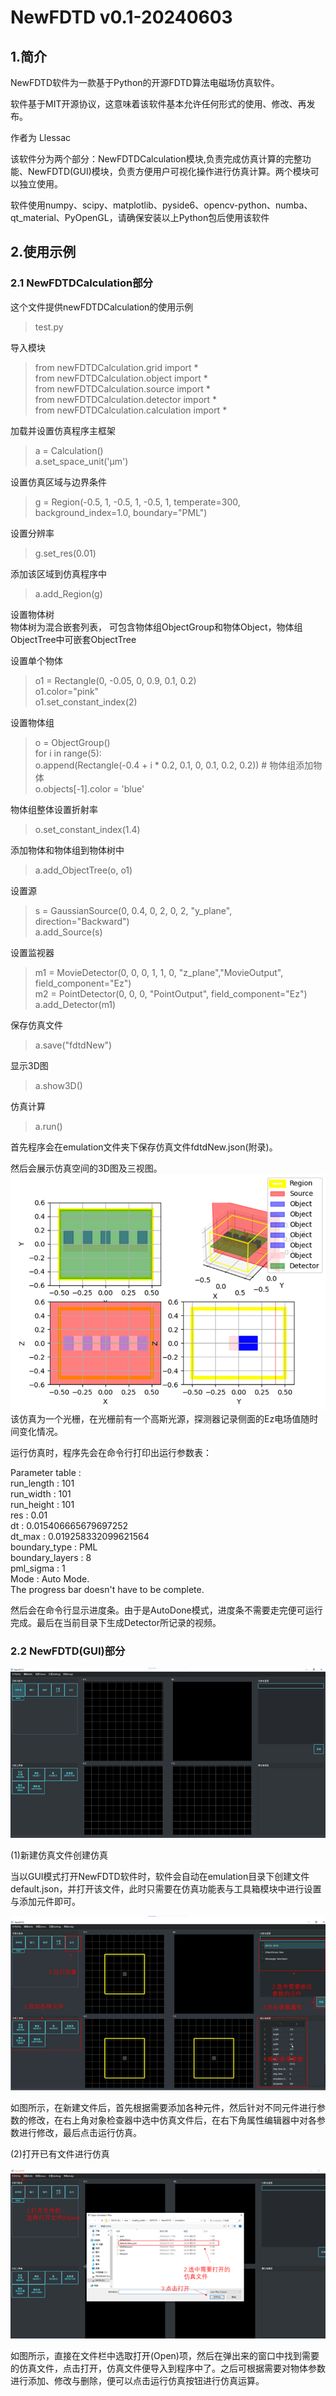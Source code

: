 # NewFDTD v0.1-20240603
## 1.简介
NewFDTD软件为一款基于Python的开源FDTD算法电磁场仿真软件。

软件基于MIT开源协议，这意味着该软件基本允许任何形式的使用、修改、再发布。

作者为 Llessac

该软件分为两个部分：NewFDTDCalculation模块,负责完成仿真计算的完整功能、NewFDTD(GUI)模块，负责方便用户可视化操作进行仿真计算。两个模块可以独立使用。

软件使用numpy、scipy、matplotlib、pyside6、opencv-python、numba、qt_material、PyOpenGL，请确保安装以上Python包后使用该软件

## 2.使用示例
### 2.1 NewFDTDCalculation部分
这个文件提供newFDTDCalculation的使用示例
>test.py

导入模块
>from newFDTDCalculation.grid import *\
>from newFDTDCalculation.object import *\
>from newFDTDCalculation.source import *\
>from newFDTDCalculation.detector import *\
>from newFDTDCalculation.calculation import *

加载并设置仿真程序主框架
>a = Calculation()\
>a.set_space_unit('μm')

设置仿真区域与边界条件
>g = Region(-0.5, 1, -0.5, 1, -0.5, 1, temperate=300, background_index=1.0, boundary="PML")

设置分辨率
>g.set_res(0.01)

添加该区域到仿真程序中
>a.add_Region(g)

设置物体树\
物体树为混合嵌套列表， 可包含物体组ObjectGroup和物体Object，物体组ObjectTree中可嵌套ObjectTree

设置单个物体
>o1 = Rectangle(0, -0.05, 0, 0.9, 0.1, 0.2)\
>o1.color="pink"\
>o1.set_constant_index(2)

设置物体组
>o = ObjectGroup()\
>for i in range(5):\
>    o.append(Rectangle(-0.4 + i * 0.2, 0.1, 0, 0.1, 0.2, 0.2)) # 物体组添加物体\
>    o.objects[-1].color = 'blue'

物体组整体设置折射率
>o.set_constant_index(1.4)

添加物体和物体组到物体树中
>a.add_ObjectTree(o, o1)

设置源
>s = GaussianSource(0, 0.4, 0, 2, 0, 2, "y_plane", direction="Backward")\
>a.add_Source(s)

设置监视器
>m1 = MovieDetector(0, 0, 0, 1, 1, 0, "z_plane","MovieOutput", field_component="Ez")\
>m2 = PointDetector(0, 0, 0, "PointOutput", field_component="Ez")\
>a.add_Detector(m1)
>

保存仿真文件
>a.save("fdtdNew")

显示3D图
>a.show3D()

仿真计算
>a.run()

首先程序会在emulation文件夹下保存仿真文件fdtdNew.json(附录)。

然后会展示仿真空间的3D图及三视图。
![alt text](resource/image.png)
该仿真为一个光栅，在光栅前有一个高斯光源，探测器记录侧面的Ez电场值随时间变化情况。

运行仿真时，程序先会在命令行打印出运行参数表：

Parameter table : \
run_length : 101\
run_width : 101\
run_height : 101\
res : 0.01\
dt : 0.015406665679697252\
dt_max : 0.019258332099621564\
boundary_type : PML\
boundary_layers : 8\
pml_sigma : 1\
Mode : Auto Mode.\
The progress bar doesn't have to be complete.

然后会在命令行显示进度条。由于是AutoDone模式，进度条不需要走完便可运行完成。最后在当前目录下生成Detector所记录的视频。

### 2.2 NewFDTD(GUI)部分
![alt text](resource/image2.png)

(1)新建仿真文件创建仿真

当以GUI模式打开NewFDTD软件时，软件会自动在emulation目录下创建文件default.json，并打开该文件，此时只需要在仿真功能表与工具箱模块中进行设置与添加元件即可。

![alt text](resource/image3.png)

如图所示，在新建文件后，首先根据需要添加各种元件，然后针对不同元件进行参数的修改，在右上角对象检查器中选中仿真文件后，在右下角属性编辑器中对各参数进行修改，最后点击运行仿真。

(2)打开已有文件进行仿真

![alt text](resource/image4.png)


如图所示，直接在文件栏中选取打开(Open)项，然后在弹出来的窗口中找到需要的仿真文件，点击打开，仿真文件便导入到程序中了。之后可根据需要对物体参数进行添加、修改与删除，便可以点击运行仿真按钮进行仿真运算。
